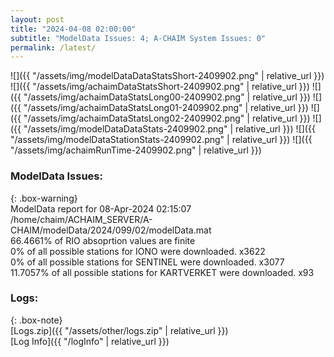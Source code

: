 ```yaml
---
layout: post
title: "2024-04-08 02:00:00"
subtitle: "ModelData Issues: 4; A-CHAIM System Issues: 0"
permalink: /latest/
---
```


![]({{ "/assets/img/modelDataDataStatsShort-2409902.png" | relative_url }})
![]({{ "/assets/img/achaimDataStatsShort-2409902.png" | relative_url }})
![]({{ "/assets/img/achaimDataStatsLong00-2409902.png" | relative_url }})
![]({{ "/assets/img/achaimDataStatsLong01-2409902.png" | relative_url }})
![]({{ "/assets/img/achaimDataStatsLong02-2409902.png" | relative_url }})
![]({{ "/assets/img/modelDataDataStats-2409902.png" | relative_url }})
![]({{ "/assets/img/modelDataStationStats-2409902.png" | relative_url }})
![]({{ "/assets/img/achaimRunTime-2409902.png" | relative_url }})


### ModelData Issues:  
  
{: .box-warning}  
 ModelData report for 08-Apr-2024 02:15:07   
 /home/chaim/ACHAIM_SERVER/A-CHAIM/modelData/2024/099/02/modelData.mat   
 66.4661% of RIO absoprtion values are finite   
 0% of all possible stations for IONO were downloaded. x3622   
 0% of all possible stations for SENTINEL were downloaded. x3077   
 11.7057% of all possible stations for KARTVERKET were downloaded. x93   
  


### Logs:  
  
{: .box-note}  
[Logs.zip]({{ "/assets/other/logs.zip" | relative_url }})  
[Log Info]({{ "/logInfo" | relative_url }})  
